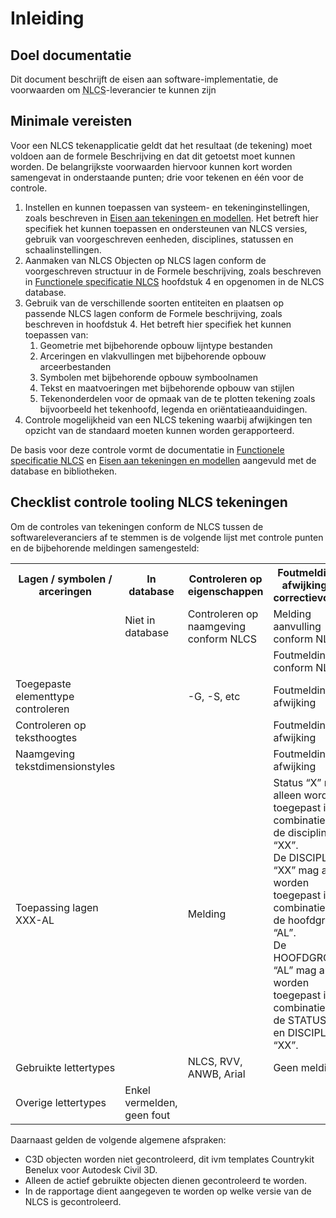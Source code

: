 # Inleiding

## Doel documentatie
Dit document beschrijft de eisen aan software-implementatie, de voorwaarden om <abbr title="Nederlandse CAD-standaard">NLCS</abbr>-leverancier te kunnen zijn

## Minimale vereisten

Voor een NLCS tekenapplicatie geldt dat het resultaat (de tekening) moet voldoen aan de formele Beschrijving en dat dit getoetst moet kunnen worden. De belangrijkste voorwaarden hiervoor kunnen kort worden samengevat in onderstaande punten; drie voor tekenen en één voor de controle.

<ol>
<li>Instellen en kunnen toepassen van systeem- en tekeninginstellingen, zoals beschreven in <a href="https://nl-digigo.github.io/NLCS/requirementscadmodels/">Eisen aan tekeningen en modellen</a>. Het betreft hier specifiek het kunnen toepassen en ondersteunen van NLCS versies, gebruik van voorgeschreven eenheden, disciplines, statussen en schaalinstellingen.
<li>Aanmaken van NLCS Objecten op NLCS lagen conform de voorgeschreven structuur in de Formele beschrijving, zoals beschreven in <a href="https://nl-digigo.github.io/NLCS/functionalspecification/">Functionele specificatie NLCS</a> hoofdstuk 4 en opgenomen in de NLCS database.
<li>Gebruik van de verschillende soorten entiteiten en plaatsen op passende NLCS lagen conform de Formele beschrijving, zoals beschreven in hoofdstuk 4. Het betreft hier specifiek het kunnen toepassen van:
<ol><li>Geometrie met bijbehorende opbouw lijntype bestanden
<li>Arceringen en vlakvullingen met bijbehorende opbouw arceerbestanden
<li>Symbolen met bijbehorende opbouw symboolnamen
<li>Tekst en maatvoeringen met bijbehorende opbouw van stijlen
<li>Tekenonderdelen voor de opmaak van de te plotten tekening zoals bijvoorbeeld het tekenhoofd, legenda en oriëntatieaanduidingen.</li></ol>
<li>Controle mogelijkheid van een NLCS tekening waarbij afwijkingen ten opzicht van de standaard moeten kunnen worden gerapporteerd.</li></ol>

De basis voor deze controle vormt de documentatie in [Functionele specificatie NLCS](https://nl-digigo.github.io/NLCS/functionalspecification/) en [Eisen aan tekeningen en modellen](https://nl-digigo.github.io/NLCS/requirementscadmodels/) aangevuld met de database en bibliotheken. 



## Checklist controle tooling NLCS tekeningen


Om de controles van tekeningen conform de NLCS tussen de softwareleveranciers af te stemmen
is de volgende lijst met controle punten en de bijbehorende meldingen samengesteld:

<table class="tabel2">
    <tr>
        <th>Lagen / symbolen / arceringen</td>
        <th>In database</td>
        <th>Controleren op eigenschappen</td>
        <th>Foutmelding bij afwijking met correctievoorstel</td>
    </tr>
    <tr>
        <td></td>
        <td>Niet in database</td>
        <td>Controleren op naamgeving conform NLCS</td>
        <td>Melding aanvulling conform NLCS</td>
    </tr>
    <tr>
        <td></td>
        <td></td>
        <td></td>
        <td>Foutmelding niet conform NLCS</td>
    </tr>
    <tr>
        <td>Toegepaste elementtype controleren</td>
        <td></td>
        <td>-G, -S, etc</td>
        <td>Foutmelding bij afwijking</td>
    </tr>
    <tr>
        <td>Controleren op teksthoogtes</td>
        <td></td>
        <td></td>
        <td>Foutmelding bij afwijking</td>
    </tr>
    <tr>
        <td>Naamgeving tekstdimensionstyles</td>
        <td></td>
        <td></td>
        <td>Foutmelding bij afwijking</td>
    </tr>
    <tr>
        <td>Toepassing lagen XXX-AL</td>
        <td></td>
        <td>Melding</td>
        <td>Status “X” mag alleen worden toegepast in combinatie met de discipline “XX”. <br> De DISCIPLINE “XX” mag alleen worden toegepast in combinatie met de hoofdgroep “AL”. <br> De HOOFDGROEP “AL” mag alleen worden toegepast in combinatie met de STATUS “X” en DISCIPLINE “XX”.</td>
    </tr>
    <tr>
        <td>Gebruikte lettertypes</td>
        <td></td>
        <td>NLCS, RVV, ANWB, Arial</td>
        <td>Geen melding</td>
    </tr>
    <tr>
        <td>Overige lettertypes</td>
        <td>Enkel vermelden, geen fout</td>
        <td></td>
        <td></td>
    </tr>
</table>



Daarnaast gelden de volgende algemene afspraken:
*  C3D objecten worden niet gecontroleerd, dit ivm templates Countrykit Benelux voor
Autodesk Civil 3D.
*  Alleen de actief gebruikte objecten dienen gecontroleerd te worden.
*  In de rapportage dient aangegeven te worden op welke versie van de NLCS is
gecontroleerd.

<div class="issue" data-number="186"></div>

<div class="issue" data-number="256"></div>

<div class="issue" data-number="257"></div>


<div class="issue" data-number="296"></div>

<div class="issue" data-number="299"></div>

<div class="issue" data-number="300"></div>

<div class="issue" data-number="301"></div>